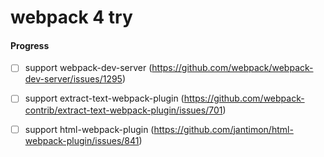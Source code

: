# webpack 4 try

#### Progress
- [ ] support webpack-dev-server (https://github.com/webpack/webpack-dev-server/issues/1295)
- [ ] support extract-text-webpack-plugin (https://github.com/webpack-contrib/extract-text-webpack-plugin/issues/701)
- [ ] support html-webpack-plugin (https://github.com/jantimon/html-webpack-plugin/issues/841)



